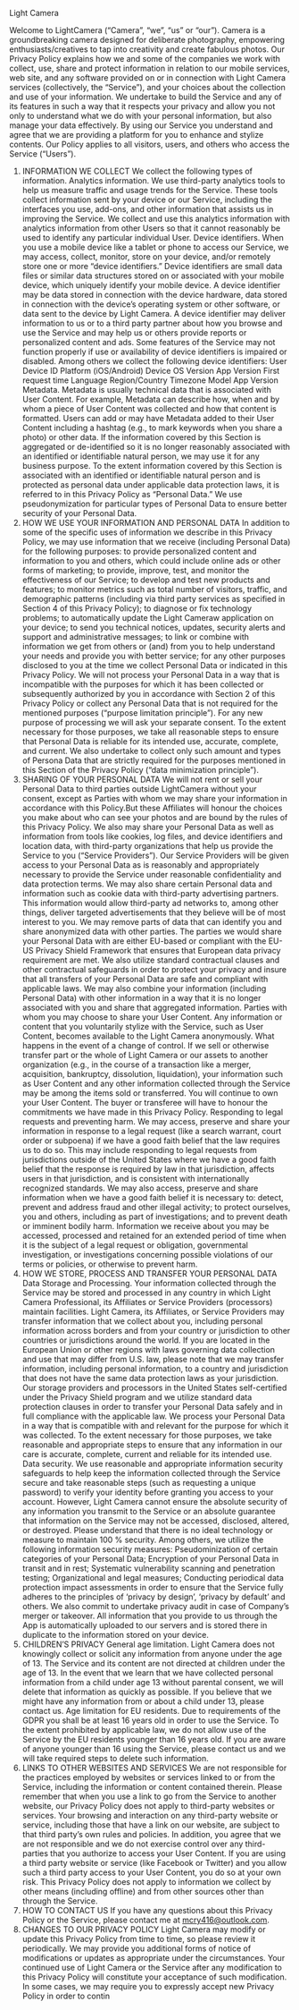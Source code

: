 Light Camera

Welcome to LightCamera (“Camera”, “we”, “us” or “our”). Camera is a groundbreaking camera designed for deliberate photography, empowering enthusiasts/creatives to tap into creativity and create fabulous photos.
Our Privacy Policy explains how we and some of the companies we work with collect, use, share and protect information in relation to our mobile services, web site, and any software provided on or in connection with Light Camera services (collectively, the “Service”), and your choices about the collection and use of your information. We undertake to build the Service and any of its features in such a way that it respects your privacy and allow you not only to understand what we do with your personal information, but also manage your data effectively.
By using our Service you understand and agree that we are providing a platform for you to enhance and stylize contents.
Our Policy applies to all visitors, users, and others who access the Service (“Users”).
1. INFORMATION WE COLLECT
We collect the following types of information.
Analytics information. We use third-party analytics tools to help us measure traffic and usage trends for the Service. These tools collect information sent by your device or our Service, including the interfaces you use, add-ons, and other information that assists us in improving the Service. We collect and use this analytics information with analytics information from other Users so that it cannot reasonably be used to identify any particular individual User.
Device identifiers. When you use a mobile device like a tablet or phone to access our Service, we may access, collect, monitor, store on your device, and/or remotely store one or more “device identifiers.” Device identifiers are small data files or similar data structures stored on or associated with your mobile device, which uniquely identify your mobile device. A device identifier may be data stored in connection with the device hardware, data stored in connection with the device’s operating system or other software, or data sent to the device by Light Camera.
A device identifier may deliver information to us or to a third party partner about how you browse and use the Service and may help us or others provide reports or personalized content and ads. Some features of the Service may not function properly if use or availability of device identifiers is impaired or disabled.
Among others we collect the following device identifiers:
User Device ID
Platform (iOS/Android)
Device OS Version
App Version
First request time
Language
Region/Country
Timezone
Model
App Version
Metadata. Metadata is usually technical data that is associated with User Content. For example, Metadata can describe how, when and by whom a piece of User Content was collected and how that content is formatted.
Users can add or may have Metadata added to their User Content including a hashtag (e.g., to mark keywords when you share a photo) or other data.
If the information covered by this Section is aggregated or de-identified so it is no longer reasonably associated with an identified or identifiable natural person, we may use it for any business purpose. To the extent information covered by this Section is associated with an identified or identifiable natural person and is protected as personal data under applicable data protection laws, it is referred to in this Privacy Policy as “Personal Data.” We use pseudonymization for particular types of Personal Data to ensure better security of your Personal Data.
2. HOW WE USE YOUR INFORMATION AND PERSONAL DATA
In addition to some of the specific uses of information we describe in this Privacy Policy, we may use information that we receive (including Personal Data) for the following purposes:
to provide personalized content and information to you and others, which could include online ads or other forms of marketing;
to provide, improve, test, and monitor the effectiveness of our Service;
to develop and test new products and features;
to monitor metrics such as total number of visitors, traffic, and demographic patterns (including via third party services as specified in Section 4 of this Privacy Policy);
to diagnose or fix technology problems;
to automatically update the Light Cameraw application on your device;
to send you technical notices, updates, security alerts and support and administrative messages;
to link or combine with information we get from others or (and) from you to help understand your needs and provide you with better service;
for any other purposes disclosed to you at the time we collect Personal Data or indicated in this Privacy Policy.
We will not process your Personal Data in a way that is incompatible with the purposes for which it has been collected or subsequently authorized by you in accordance with Section 2 of this Privacy Policy or collect any Personal Data that is not required for the mentioned purposes (“purpose limitation principle”). For any new purpose of processing we will ask your separate consent. To the extent necessary for those purposes, we take all reasonable steps to ensure that Personal Data is reliable for its intended use, accurate, complete, and current. We also undertake to collect only such amount and types of Persona Data that are strictly required for the purposes mentioned in this Section of the Privacy Policy (“data minimization principle”).
3. SHARING OF YOUR PERSONAL DATA
We will not rent or sell your Personal Data to third parties outside LightCamera without your consent, except as Parties with whom we may share your information in accordance with this Policy.But these Affiliates will honour the choices you make about who can see your photos and are bound by the rules of this Privacy Policy.
We also may share your Personal Data as well as information from tools like cookies, log files, and device identifiers and location data, with third-party organizations that help us provide the Service to you (“Service Providers”). Our Service Providers will be given access to your Personal Data as is reasonably and appropriately necessary to provide the Service under reasonable confidentiality and data protection terms.
We may also share certain Personal data and information such as cookie data with third-party advertising partners. This information would allow third-party ad networks to, among other things, deliver targeted advertisements that they believe will be of most interest to you.
We may remove parts of data that can identify you and share anonymized data with other parties.
The parties we would share your Personal Data with are either EU-based or compliant with the EU-US Privacy Shield Framework that ensures that European data privacy requirement are met. We also utilize standard contractual clauses and other contractual safeguards in order to protect your privacy and insure that all transfers of your Personal Data are safe and compliant with applicable laws.
We may also combine your information (including Personal Data) with other information in a way that it is no longer associated with you and share that aggregated information.
Parties with whom you may choose to share your User Content. Any information or content that you voluntarily stylize with the Service, such as User Content, becomes available to the Light Camera anonymously.
What happens in the event of a change of control. If we sell or otherwise transfer part or the whole of Light Camera or our assets to another organization (e.g., in the course of a transaction like a merger, acquisition, bankruptcy, dissolution, liquidation), your information such as User Content and any other information collected through the Service may be among the items sold or transferred. You will continue to own your User Content. The buyer or transferee will have to honour the commitments we have made in this Privacy Policy.
Responding to legal requests and preventing harm. We may access, preserve and share your information in response to a legal request (like a search warrant, court order or subpoena) if we have a good faith belief that the law requires us to do so. This may include responding to legal requests from jurisdictions outside of the United States where we have a good faith belief that the response is required by law in that jurisdiction, affects users in that jurisdiction, and is consistent with internationally recognized standards. We may also access, preserve and share information when we have a good faith belief it is necessary to: detect, prevent and address fraud and other illegal activity; to protect ourselves, you and others, including as part of investigations; and to prevent death or imminent bodily harm. Information we receive about you may be accessed, processed and retained for an extended period of time when it is the subject of a legal request or obligation, governmental investigation, or investigations concerning possible violations of our terms or policies, or otherwise to prevent harm.
4. HOW WE STORE, PROCESS AND TRANSFER YOUR PERSONAL DATA
Data Storage and Processing. Your information collected through the Service may be stored and processed in any country in which Light Camera Professional, its Affiliates or Service Providers (processors) maintain facilities.
Light Camera, its Affiliates, or Service Providers may transfer information that we collect about you, including personal information across borders and from your country or jurisdiction to other countries or jurisdictions around the world. If you are located in the European Union or other regions with laws governing data collection and use that may differ from U.S. law, please note that we may transfer information, including personal information, to a country and jurisdiction that does not have the same data protection laws as your jurisdiction. Our storage providers and processors in the United States self-certified under the Privacy Shield program and we utilize standard data protection clauses in order to transfer your Personal Data safely and in full compliance with the applicable law.
We process your Personal Data in a way that is compatible with and relevant for the purpose for which it was collected. To the extent necessary for those purposes, we take reasonable and appropriate steps to ensure that any information in our care is accurate, complete, current and reliable for its intended use.
Data security. We use reasonable and appropriate information security safeguards to help keep the information collected through the Service secure and take reasonable steps (such as requesting a unique password) to verify your identity before granting you access to your account. However, Light Camera cannot ensure the absolute security of any information you transmit to the Service or an absolute guarantee that information on the Service may not be accessed, disclosed, altered, or destroyed. Please understand that there is no ideal technology or measure to maintain 100 % security. Among others, we utilize the following information security measures:
Pseudominization of certain categories of your Personal Data;
Encryption of your Personal Data in transit and in rest;
Systematic vulnerability scanning and penetration testing;
Organizational and legal measures;
Conducting periodical data protection impact assessments in order to ensure that the Service fully adheres to the principles of ‘privacy by design’, ‘privacy by default’ and others. We also commit to undertake privacy audit in case of Company’s merger or takeover.
All information that you provide to us through the App is automatically uploaded to our servers and is stored there in duplicate to the information stored on your device.
5. CHILDREN’S PRIVACY
General age limitation. Light Camera does not knowingly collect or solicit any information from anyone under the age of 13. The Service and its content are not directed at children under the age of 13. In the event that we learn that we have collected personal information from a child under age 13 without parental consent, we will delete that information as quickly as possible. If you believe that we might have any information from or about a child under 13, please contact us.
Age limitation for EU residents. Due to requirements of the GDPR you shall be at least 16 years old in order to use the Service. To the extent prohibited by applicable law, we do not allow use of the Service by the EU residents younger than 16 years old. If you are aware of anyone younger than 16 using the Service, please contact us and we will take required steps to delete such information.
6. LINKS TO OTHER WEBSITES AND SERVICES
We are not responsible for the practices employed by websites or services linked to or from the Service, including the information or content contained therein. Please remember that when you use a link to go from the Service to another website, our Privacy Policy does not apply to third-party websites or services. Your browsing and interaction on any third-party website or service, including those that have a link on our website, are subject to that third party’s own rules and policies. In addition, you agree that we are not responsible and we do not exercise control over any third-parties that you authorize to access your User Content. If you are using a third party website or service (like Facebook or Twitter) and you allow such a third party access to your User Content, you do so at your own risk. This Privacy Policy does not apply to information we collect by other means (including offline) and from other sources other than through the Service.
7. HOW TO CONTACT US
If you have any questions about this Privacy Policy or the Service, please contact me at mcry416@outlook.com.
8. CHANGES TO OUR PRIVACY POLICY
Light Camera may modify or update this Privacy Policy from time to time, so please review it periodically. We may provide you additional forms of notice of modifications or updates as appropriate under the circumstances. Your continued use of Light Camera or the Service after any modification to this Privacy Policy will constitute your acceptance of such modification. In some cases, we may require you to expressly accept new Privacy Policy in order to contin
